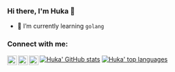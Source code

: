 ### Hi there, I'm Huka 👋

- 🌱 I’m currently learning `golang`

### Connect with me:
[<img align="left" alt="hukacode | Github" width="22px" src="https://image.flaticon.com/icons/svg/733/733553.svg" />][github]
[<img align="left" alt="hukacode | LinkedIn" width="22px" src="https://image.flaticon.com/icons/svg/174/174857.svg" />][linkedin]
[<img align="left" alt="hukacode | Email" width="22px" src="https://image.flaticon.com/icons/svg/732/732200.svg" />][gmail]

[![Huka' GitHub stats](https://github-readme-stats.vercel.app/api?username=hukacode&show_icons=true&include_all_commits=true&hide_border=true&theme=nord)](https://github.com/anuraghazra/github-readme-stats)
[![Huka' top languages](https://github-readme-stats.vercel.app/api/top-langs/?username=hukacode&hide=rich%20text%20format&hide_border=true&theme=nord)](https://github.com/anuraghazra/github-readme-stats)
  
[github]: https://www.github.com/hukacode
[linkedin]: https://www.linkedin.com/in/hungnlk/
[gmail]: mailto:mr.kharhums@gmail.com
